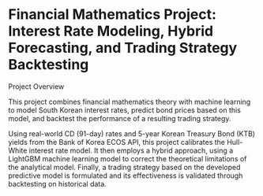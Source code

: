 # Financial Mathematics Project: Interest Rate Modeling, Hybrid Forecasting, and Trading Strategy Backtesting

Project Overview

This project combines financial mathematics theory with machine learning to model South Korean interest rates, predict bond prices based on this model, and backtest the performance of a resulting trading strategy.

Using real-world CD (91-day) rates and 5-year Korean Treasury Bond (KTB) yields from the Bank of Korea ECOS API, this project calibrates the Hull-White interest rate model. It then employs a hybrid approach, using a LightGBM machine learning model to correct the theoretical limitations of the analytical model. Finally, a trading strategy based on the developed predictive model is formulated and its effectiveness is validated through backtesting on historical data.